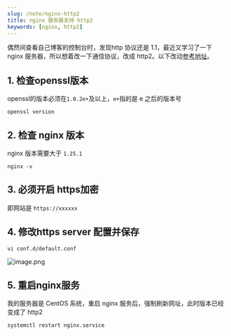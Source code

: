 ```yaml
---
slug: /note/nginx-http2
title: nginx 服务器支持 http2
keywords: [nginx, http2]
---
```

偶然间查看自己博客的控制台时，发现http 协议还是 1.1，最近又学习了一下 nginx 服务器，所以想着改一下通信协议，改成 http2。以下改动[参考地址](https://blog.csdn.net/wzj_110/article/details/129939657)。

## 1. 检查openssl版本
openssl的版本必须在`1.0.2e+`及以上，`e+`指的是 e 之后的版本号
```
openssl version
```

## 2. 检查 nginx 版本
nginx 版本需要大于 `1.25.1`
```
nginx -v
```

## 3. 必须开启 https加密
即网站是 `https://xxxxxx`

## 4. 修改https server 配置并保存
`vi conf.d/default.conf`

![image.png](http://images.leyla.top/note/20250516095340.png)


## 5. 重启nginx服务
我的服务器是 CentOS 系统，重启 nginx 服务后，强制刷新网址，此时版本已经变成了 http2

```
systemctl restart nginx.service
```